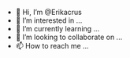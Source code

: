 - 👋 Hi, I’m @Erikacrus
- 👀 I’m interested in ...
- 🌱 I’m currently learning ...
- 💞️ I’m looking to collaborate on ...
- 📫 How to reach me ...

<!---
Erikacrus/Erikacrus is a ✨ special ✨ repository because its `README.md` (this file) appears on your GitHub profile.
You can click the Preview link to take a look at your changes.
--->
